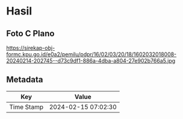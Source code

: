 # Hasil

## Foto C Plano

https://sirekap-obj-formc.kpu.go.id/e0a2/pemilu/pdpr/16/02/03/20/18/1602032018008-20240214-202745--d73c9df1-886a-4dba-a804-27e902b766a5.jpg


## Metadata

| Key        | Value               |
| ---------- | ------------------- |
| Time Stamp | 2024-02-15 07:02:30 |



